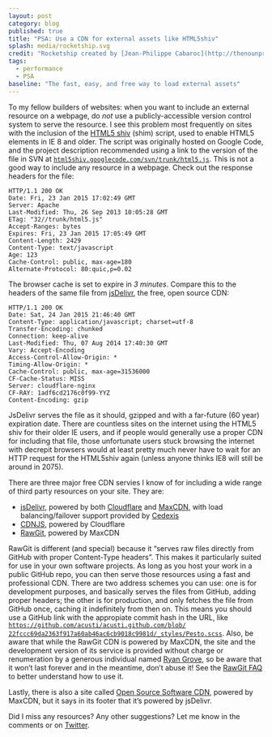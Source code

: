 ```yaml
---
layout: post
category: blog
published: true
title: "PSA: Use a CDN for external assets like HTML5shiv"
splash: media/rocketship.svg
credit: "Rocketship created by [Jean-Philippe Cabaroc](http://thenounproject.com/cabaroc/) from the [Noun Project](http://thenounproject.com/term/rocket/7427/)"
tags:
  - performance
  - PSA
baseline: "The fast, easy, and free way to load external assets"
---
```


To my fellow builders of websites: when you want to include an external resource on a webpage, do *not* use a publicly-accessible version control system to serve the resource. I see this problem most frequently on sites with the inclusion of the [HTML5 shiv][] (shim) script, used to enable HTML5 elements in IE 8 and older. The script was originally hosted on Google Code, and the project description recommended using a link to the version of the file in SVN at [`html5shiv.googlecode.com​/svn​/trunk​/html5.js`][html5shiv-svn]. This is not a good way to include any resource in a webpage. Check out the response headers for the file:

```
HTTP/1.1 200 OK
Date: Fri, 23 Jan 2015 17:02:49 GMT
Server: Apache
Last-Modified: Thu, 26 Sep 2013 10:05:28 GMT
ETag: "32//trunk/html5.js"
Accept-Ranges: bytes
Expires: Fri, 23 Jan 2015 17:05:49 GMT
Content-Length: 2429
Content-Type: text/javascript
Age: 123
Cache-Control: public, max-age=180
Alternate-Protocol: 80:quic,p=0.02
```

The browser cache is set to expire in *3 minutes*. Compare this to the headers of the same file from [jsDelivr][html5shiv-jsdelivr], the free, open source CDN:

```
HTTP/1.1 200 OK
Date: Sat, 24 Jan 2015 21:46:40 GMT
Content-Type: application/javascript; charset=utf-8
Transfer-Encoding: chunked
Connection: keep-alive
Last-Modified: Thu, 07 Aug 2014 17:40:30 GMT
Vary: Accept-Encoding
Access-Control-Allow-Origin: *
Timing-Allow-Origin: *
Cache-Control: public, max-age=31536000
CF-Cache-Status: MISS
Server: cloudflare-nginx
CF-RAY: 1adf6cd2176c0f99-YYZ
Content-Encoding: gzip
```

JsDelivr serves the file as it should, gzipped and with a far-future (60 year) expiration date. There are countless sites on the internet using the HTML5 shiv for their older IE users, and if people would generally use a proper CDN for including that file, those unfortunate users stuck browsing the internet with decrepit browsers would at least pretty much never have to wait for an HTTP request for the HTML5shiv again (unless anyone thinks IE8 will still be around in 2075).

There are three major free CDN servies I know of for including a wide range of third party resources on your site. They are:

- [jsDelivr][], powered by both [Cloudflare][] and [MaxCDN][], with load balancing/failover support provided by [Cedexis][]
- [CDNJS][], powered by Cloudflare
- [RawGit][], powered by MaxCDN

RawGit is different (and special) because it “serves raw files directly from GitHub with proper Content-Type headers”. This makes it particularly suited for use in your own software projects. As long as you host your work in a public GitHub repo, you can then serve those resources using a fast and professional CDN. There are two address schemes you can use: one is for development purposes, and basically serves the files from GitHub, adding proper headers; the other is for production, and only fetches the file from GitHub once, caching it indefinitely from then on. This means you should use a GitHub link with the appropiate commit hash in the URL, like [`https://github.com/​acusti/​acusti.github.com/​blob/​22fccc69da2363f917a60ab46​ac6cb9018c9981d/​_styles/​Pesto.scss`][pesto-url]. Also, be aware that while the RawGit CDN is powered by MaxCDN, the site and the development version of its service is provided without charge or renumeration by a generous individual named [Ryan Grove][], so be aware that it won’t last forever and in the meantime, don’t abuse it! See the [RawGit FAQ][] to better understand how to use it.

Lastly, there is also a site called [Open Source Software CDN][OSSCDN], powered by MaxCDN, but it says in its footer that it’s powered by jsDelivr.

Did I miss any resources? Any other suggestions? Let me know in the comments or on [Twitter][].

[html5shiv-svn]: //html5shiv.googlecode.com/svn/trunk/html5.js
[HTML5 shiv]: https://github.com/aFarkas/html5shiv
[html5shiv-jsdelivr]: http://www.jsdelivr.com/#!html5shiv
[jsDelivr]: http://www.jsdelivr.com
[MaxCDN]: https://www.maxcdn.com
[Cloudflare]: http://cloudflare.com
[Cedexis]: http://www.cedexis.com
[CDNJS]: https://cdnjs.com
[OSSCDN]: http://osscdn.com
[Ryan Grove]: http://wonko.com
[RawGit]: https://rawgit.com
[pesto-url]: https://github.com/acusti/acusti.github.com/blob/22fccc69da2363f917a60ab46ac6cb9018c9981d/_styles/Pesto.scss
[RawGit FAQ]: https://rawgit.com/faq
[Twitter]: https://twitter.com/andpatton
